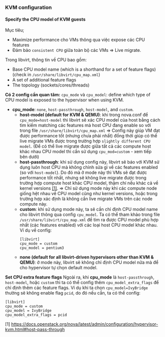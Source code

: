 ### KVM configuration

#### Specify the CPU model of KVM guests

Mục tiêu;
- Maximize performance cho VMs thông qua việc expose các CPU features 
- Đảm bảo `consistent CPU` giữa toàn bộ các VMs => Live migrate.

Trong libvirt, thông tin về CPU bao gồm:
- Base CPU model name (which is a shorthand for a set of feature flags) (check in `/usr/share/libvirt/cpu_map.xml`)
- A set of additional feature flags
- The topology (sockets/cores/threads)

**Có 2 config cần quan tâm:**  `cpu_mode` và `cpu_model`: define which type of CPU model is exposed to the hypervisor when using KVM.
- **cpu_mode**: `none`, `host-passthrough`, `host-model`, and `custom`.
	- **host-model (default for KVM & QEMU)**: khi trong nova.conf để `cpu_mode=host-model` thì libvirt sẽ xác CPU model của host bằng cách tìm kiếm matching các features mà host CPU đang enable so với trong file `/usr/share/libvirt/cpu_map.xml` => Config này giúp VM đạt được performance tốt (nhưng chưa phải nhất) đồng thời giúp có thể live migrate VMs được trong trường hợp `slightly different CPU model`. (Để có thể live migrate được giữa tất cả các compute host khác nhau CPU model thì cần sử dụng `cpu_mod=custom` - xem tiếp bên dưới)
	- **host-passthrough**: khi sử dụng config này, libvirt sẽ báo với KVM sử dụng luôn host CPU mà không chỉnh sửa gì về các features enabled (so với `host-model`). Do đó mà ở mode này thì VMs sẽ đạt được performance tốt nhất, nhưng sẽ không live migrate được trong trường hợp compute host khác CPU model, thậm chí nếu khác cả về kernel versions [[1]](https://docs.openstack.org/nova/latest/admin/configuration/hypervisor-kvm.html#host-pass-through ). => Chỉ sử dụng mode này khi các compute node giống hệt nhau về CPU model cũng như kernel versions, hoặc trong trường hợp xác định là không cần live migrate VMs trên các node compute này.
	- **custom**: khi sử dụng mode này, ta sẽ cần chỉ định CPU model name cho libvirt thông qua config `cpu_model`. Ta có thể tham khảo trong file `/usr/share/libvirt/cpu_map.xml` để tìm ra được CPU model phù hợp nhất (các features enabled) với các loại host CPU model khác nhau.  
	Ví dụ về config:
		```
		[libvirt]
		cpu_mode = custom
		cpu_model = pentium3
		```
	- **none (default for all libvirt-driven hypervisors other than KVM & QEMU)**: ở mode này, libvirt sẽ không chỉ định CPU model nữa mà để cho hypervisor tự chọn default model.

**Set CPU extra feature flags**
Ngoài ra, khi **cpu_mode** là `host-passthrough`, `host-model`, hoặc `custom` thì ta có thể config thêm `cpu_model_extra_flags` để chỉ định thêm các feature flags. Ví dụ khi ta chọn `cpu_model=IvyBridge` thường sẽ không enable flag `pcid`, do đó nếu cần, ta có thể config:
```
[libvirt]
cpu_mode = custom
cpu_model = IvyBridge
cpu_model_extra_flags = pcid
```

[1] https://docs.openstack.org/nova/latest/admin/configuration/hypervisor-kvm.html#host-pass-through 
